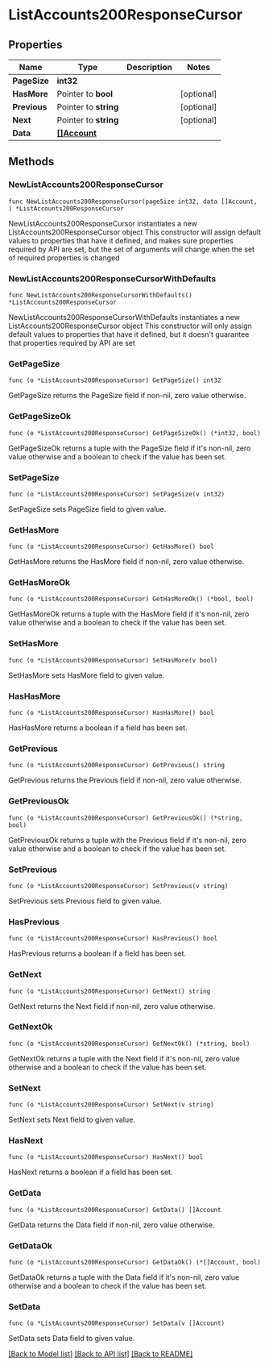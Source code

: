 # ListAccounts200ResponseCursor

## Properties

Name | Type | Description | Notes
------------ | ------------- | ------------- | -------------
**PageSize** | **int32** |  | 
**HasMore** | Pointer to **bool** |  | [optional] 
**Previous** | Pointer to **string** |  | [optional] 
**Next** | Pointer to **string** |  | [optional] 
**Data** | [**[]Account**](Account.md) |  | 

## Methods

### NewListAccounts200ResponseCursor

`func NewListAccounts200ResponseCursor(pageSize int32, data []Account, ) *ListAccounts200ResponseCursor`

NewListAccounts200ResponseCursor instantiates a new ListAccounts200ResponseCursor object
This constructor will assign default values to properties that have it defined,
and makes sure properties required by API are set, but the set of arguments
will change when the set of required properties is changed

### NewListAccounts200ResponseCursorWithDefaults

`func NewListAccounts200ResponseCursorWithDefaults() *ListAccounts200ResponseCursor`

NewListAccounts200ResponseCursorWithDefaults instantiates a new ListAccounts200ResponseCursor object
This constructor will only assign default values to properties that have it defined,
but it doesn't guarantee that properties required by API are set

### GetPageSize

`func (o *ListAccounts200ResponseCursor) GetPageSize() int32`

GetPageSize returns the PageSize field if non-nil, zero value otherwise.

### GetPageSizeOk

`func (o *ListAccounts200ResponseCursor) GetPageSizeOk() (*int32, bool)`

GetPageSizeOk returns a tuple with the PageSize field if it's non-nil, zero value otherwise
and a boolean to check if the value has been set.

### SetPageSize

`func (o *ListAccounts200ResponseCursor) SetPageSize(v int32)`

SetPageSize sets PageSize field to given value.


### GetHasMore

`func (o *ListAccounts200ResponseCursor) GetHasMore() bool`

GetHasMore returns the HasMore field if non-nil, zero value otherwise.

### GetHasMoreOk

`func (o *ListAccounts200ResponseCursor) GetHasMoreOk() (*bool, bool)`

GetHasMoreOk returns a tuple with the HasMore field if it's non-nil, zero value otherwise
and a boolean to check if the value has been set.

### SetHasMore

`func (o *ListAccounts200ResponseCursor) SetHasMore(v bool)`

SetHasMore sets HasMore field to given value.

### HasHasMore

`func (o *ListAccounts200ResponseCursor) HasHasMore() bool`

HasHasMore returns a boolean if a field has been set.

### GetPrevious

`func (o *ListAccounts200ResponseCursor) GetPrevious() string`

GetPrevious returns the Previous field if non-nil, zero value otherwise.

### GetPreviousOk

`func (o *ListAccounts200ResponseCursor) GetPreviousOk() (*string, bool)`

GetPreviousOk returns a tuple with the Previous field if it's non-nil, zero value otherwise
and a boolean to check if the value has been set.

### SetPrevious

`func (o *ListAccounts200ResponseCursor) SetPrevious(v string)`

SetPrevious sets Previous field to given value.

### HasPrevious

`func (o *ListAccounts200ResponseCursor) HasPrevious() bool`

HasPrevious returns a boolean if a field has been set.

### GetNext

`func (o *ListAccounts200ResponseCursor) GetNext() string`

GetNext returns the Next field if non-nil, zero value otherwise.

### GetNextOk

`func (o *ListAccounts200ResponseCursor) GetNextOk() (*string, bool)`

GetNextOk returns a tuple with the Next field if it's non-nil, zero value otherwise
and a boolean to check if the value has been set.

### SetNext

`func (o *ListAccounts200ResponseCursor) SetNext(v string)`

SetNext sets Next field to given value.

### HasNext

`func (o *ListAccounts200ResponseCursor) HasNext() bool`

HasNext returns a boolean if a field has been set.

### GetData

`func (o *ListAccounts200ResponseCursor) GetData() []Account`

GetData returns the Data field if non-nil, zero value otherwise.

### GetDataOk

`func (o *ListAccounts200ResponseCursor) GetDataOk() (*[]Account, bool)`

GetDataOk returns a tuple with the Data field if it's non-nil, zero value otherwise
and a boolean to check if the value has been set.

### SetData

`func (o *ListAccounts200ResponseCursor) SetData(v []Account)`

SetData sets Data field to given value.



[[Back to Model list]](../README.md#documentation-for-models) [[Back to API list]](../README.md#documentation-for-api-endpoints) [[Back to README]](../README.md)


